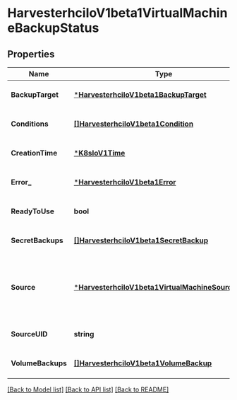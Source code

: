 # HarvesterhciIoV1beta1VirtualMachineBackupStatus

## Properties
Name | Type | Description | Notes
------------ | ------------- | ------------- | -------------
**BackupTarget** | [***HarvesterhciIoV1beta1BackupTarget**](harvesterhci.io.v1beta1.BackupTarget.md) |  | [optional] [default to null]
**Conditions** | [**[]HarvesterhciIoV1beta1Condition**](harvesterhci.io.v1beta1.Condition.md) |  | [optional] [default to null]
**CreationTime** | [***K8sIoV1Time**](k8s.io.v1.Time.md) |  | [optional] [default to null]
**Error_** | [***HarvesterhciIoV1beta1Error**](harvesterhci.io.v1beta1.Error.md) |  | [optional] [default to null]
**ReadyToUse** | **bool** |  | [optional] [default to null]
**SecretBackups** | [**[]HarvesterhciIoV1beta1SecretBackup**](harvesterhci.io.v1beta1.SecretBackup.md) |  | [optional] [default to null]
**Source** | [***HarvesterhciIoV1beta1VirtualMachineSourceSpec**](harvesterhci.io.v1beta1.VirtualMachineSourceSpec.md) | SourceSpec contains the vm spec source of the backup target | [optional] [default to null]
**SourceUID** | **string** |  | [optional] [default to null]
**VolumeBackups** | [**[]HarvesterhciIoV1beta1VolumeBackup**](harvesterhci.io.v1beta1.VolumeBackup.md) |  | [optional] [default to null]

[[Back to Model list]](../README.md#documentation-for-models) [[Back to API list]](../README.md#documentation-for-api-endpoints) [[Back to README]](../README.md)


